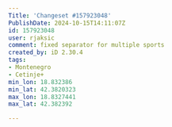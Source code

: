 ```yaml
---
Title: 'Changeset #157923048'
PublishDate: 2024-10-15T14:11:07Z
id: 157923048
user: rjaksic
comment: fixed separator for multiple sports
created_by: iD 2.30.4
tags:
- Montenegro
- Cetinje+
min_lon: 18.832386
min_lat: 42.3820323
max_lon: 18.8327441
max_lat: 42.382392

---
```

